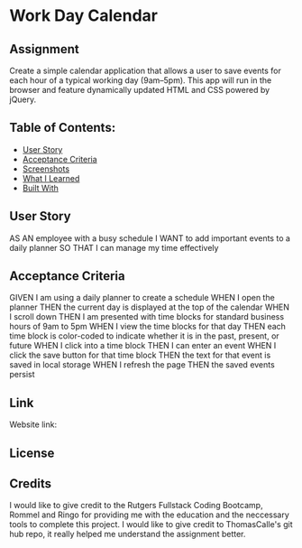 # Work Day Calendar

## Assignment
Create a simple calendar application that allows a user to save events for each hour of a typical working day (9am–5pm). This app will run in the browser and feature dynamically updated HTML and CSS powered by jQuery.

## Table of Contents:
- [User Story](#User-Story)
- [Acceptance Criteria](#Acceptance-Criteria)
- [Screenshots](#Screenshots)
- [What I Learned](#What-I-Learned)
- [Built With](#Built-With)


## User Story
AS AN employee with a busy schedule
I WANT to add important events to a daily planner
SO THAT I can manage my time effectively

## Acceptance Criteria
GIVEN I am using a daily planner to create a schedule
WHEN I open the planner
THEN the current day is displayed at the top of the calendar
WHEN I scroll down
THEN I am presented with time blocks for standard business hours of 9am to 5pm
WHEN I view the time blocks for that day
THEN each time block is color-coded to indicate whether it is in the past, present, or future
WHEN I click into a time block
THEN I can enter an event
WHEN I click the save button for that time block
THEN the text for that event is saved in local storage
WHEN I refresh the page
THEN the saved events persist

## Link
Website link:

## License 


## Credits
I would like to give credit to the Rutgers Fullstack Coding Bootcamp, Rommel and Ringo for providing me with the education and the neccessary tools to complete this project. I would like to give credit to ThomasCalle's git hub repo, it really helped me understand the assignment better. 